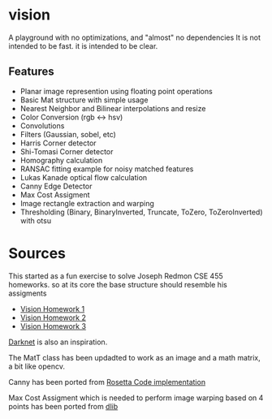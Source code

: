 # vision
A playground with no optimizations, and "almost" no dependencies
It is not intended to be fast. it is intended to be clear.

## Features
- Planar image represention using floating point operations
- Basic Mat structure with simple usage
- Nearest Neighbor and Bilinear interpolations and resize
- Color Conversion (rgb <-> hsv)
- Convolutions
- Filters (Gaussian, sobel, etc)
- Harris Corner detector
- Shi-Tomasi Corner detector
- Homography calculation
- RANSAC fitting example for noisy matched features
- Lukas Kanade optical flow calculation
- Canny Edge Detector
- Max Cost Assigment
- Image rectangle extraction and warping
- Thresholding (Binary, BinaryInverted, Truncate, ToZero, ToZeroInverted) with otsu

# Sources
This started as a fun exercise to solve Joseph Redmon CSE 455 homeworks. so at its core the base structure should resemble his assigments
- [Vision Homework 1](https://github.com/pjreddie/vision-hw0)
- [Vision Homework 2](https://github.com/pjreddie/vision-hw1)  
- [Vision Homework 3](https://github.com/pjreddie/vision-hw2)

[Darknet](https://github.com/pjreddie/darknet) is also an inspiration.

The MatT class has been updadted to work as an image and a math matrix, a bit like opencv.   

Canny has been ported from [Rosetta Code implementation](https://rosettacode.org/wiki/Canny_edge_detector)

Max Cost Assigment which is needed to perform image warping based on 4 points has been ported from [dlib](http://dlib.net/dlib/optimization/max_cost_assignment.h.html)
